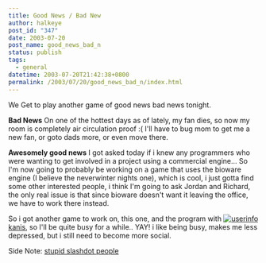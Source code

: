 ```yaml
---
title: Good News / Bad New
author: halkeye
post_id: "347"
date: 2003-07-20
post_name: good_news_bad_n
status: publish
tags:
  - general
datetime: 2003-07-20T21:42:38+0800
permalink: /2003/07/20/good_news_bad_n/index.html
---
```


We Get to play another game of good news bad news tonight.

**Bad News**
On one of the hottest days as of lately, my fan dies, so now my room is completely air circulation proof :( I'll have to bug mom to get me a new fan, or goto dads more, or even move there.

**Awesomely good news**
I got asked today if i knew any programmers who were wanting to get involved in a project using a commercial engine... So I'm now going to probably be working on a game that uses the bioware engine (I believe the neverwinter nights one), which is cool, i just gotta find some other interested people, i think I'm going to ask Jordan and Richard, the only real issue is that since bioware doesn't want it leaving the office, we have to work there instead.

So i got another game to work on, this one, and the program with [![userinfo](https://stat.livejournal.com/img/userinfo.gif)kanis](https://www.livejournal.com/users/kanis/), so I'll be quite busy for a while.. YAY!
i like being busy, makes me less depressed, but i still need to become more social.

Side Note: [stupid slashdot people](https://slashdot.org/comments.pl?sid=70749&cid=6417270)
